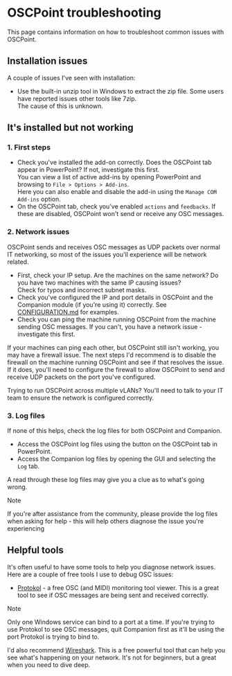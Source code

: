 
# OSCPoint troubleshooting

This page contains information on how to troubleshoot common issues with OSCPoint.

## Installation issues

A couple of issues I've seen with installation:

-  Use the built-in unzip tool in Windows to extract the zip file. Some users have reported issues other tools like 7zip.  
  The cause of this is unknown.


## It's installed but not working

### 1. First steps

- Check you've installed the add-on correctly. Does the OSCPoint tab appear in PowerPoint? If not, investigate this first.  
    You can view a list of active add-ins by opening PowerPoint and browsing to `File > Options > Add-ins`.  
    Here you can also enable and disable the add-in using the `Manage COM Add-ins` option.
- On the OSCPoint tab, check you've enabled `actions` and `feedbacks`. If these are disabled, OSCPoint won't send or receive any OSC messages.

### 2. Network issues

OSCPoint sends and receives OSC messages as UDP packets over normal IT networking, so most of the issues you'll experience will be network related.

- First, check your IP setup. Are the machines on the same network? Do you have two machines with the same IP causing issues?  
  Check for typos and incorrect subnet masks.
- Check you've configured the IP and port details in OSCPoint and the Companion module (if you're using it) correctly. See [CONFIGURATION.md](CONFIGURATION.md) for examples.
- Check you can ping the machine running OSCPoint from the machine sending OSC messages. If you can't, you have a network issue - investigate this first.

If your machines can ping each other, but OSCPoint still isn't working, you may have a firewall issue. The next steps I'd recommend is to disable the firewall on the machine running OSCPoint and see if that resolves the issue. If it does, you'll need to configure the firewall to allow OSCPoint to send and receive UDP packets on the port you've configured.

Trying to run OSCPoint across multiple vLANs? You'll need to talk to your IT team to ensure the network is configured correctly.

### 3. Log files

If none of this helps, check the log files for both OSCPoint and Companion.

- Access the OSCPoint log files using the button on the OSCPoint tab in PowerPoint.
- Access the Companion log files by opening the GUI and selecting the `Log` tab.

A read through these log files may give you a clue as to what's going wrong.

> [!NOTE] 
> If you're after assistance from the community, please provide the log files when asking for help - this will help others diagnose the issue you're experiencing

## Helpful tools

It's often useful to have some tools to help you diagnose network issues. Here are a couple of free tools I use to debug OSC issues:

- [Protokol](https://hexler.net/protokol) - a free OSC (and MIDI) monitoring tool viewer. This is a great tool to see if OSC messages are being sent and received correctly.

> [!NOTE] 
> 
> Only one Windows service can bind to a port at a time. If you're trying to use Protokol to see OSC messages, quit Companion first as it'll be using the port Protokol is trying to bind to.

I'd also recommend [Wireshark](https://www.wireshark.org/). This is a free powerful tool that can help you see what's happening on your network. It's not for beginners, but a great when you need to dive deep.